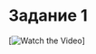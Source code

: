 # Задание 1

[![Watch the Video](https://drive.google.com/drive/folders/1Ecf40IZe03Q1ZBMKCavwNj0Y2-Jasp4Q?usp=sharing)]
